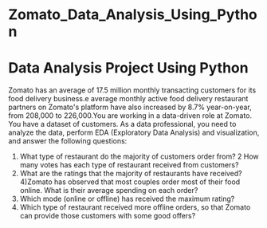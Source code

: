 # Zomato_Data_Analysis_Using_Python
# Data Analysis Project Using Python

Zomato has an average of 17.5 million monthly 
transacting customers for its food delivery business.e
 average monthly active food delivery restaurant 
partners on Zomato's platform have also increased by 
8.7% year-on-year, from 208,000 to 226,000​.You are 
working in a data-driven role at Zomato. You have a 
dataset of customers. As a data professional, you 
need to analyze the data, perform EDA (Exploratory 
Data Analysis) and visualization, and answer the 
following questions:


1) What type of restaurant do the majority of customers order from?
 2 How many votes has each type of restaurant received from customers?
 3) What are the ratings that the majority of restaurants have received?
 4)Zomato has observed that most couples order most of their food online. What is their 
average spending on each order?
 5) Which mode (online or offline) has received the maximum rating?
 6) Which type of restaurant received more offline orders, so that Zomato can provide those 
customers with some good offers?
